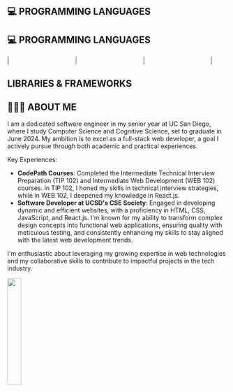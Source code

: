 ## 💻 PROGRAMMING LANGUAGES

## 💻 PROGRAMMING LANGUAGES

<div style="display: flex; justify-content: space-between;">

<img src="https://abrudz.github.io/logos/CPlusPlus.svg" width="7%" />
<img src="https://abrudz.github.io/logos/Java.svg" width="7%" />
<img src="https://abrudz.github.io/logos/Python.svg" width="7%" />
<img src="https://abrudz.github.io/logos/JS.svg" width="7.5%" />

</div>


## LIBRARIES & FRAMEWORKS

## 🙇🏻‍♂️ ABOUT ME

I am a dedicated software engineer in my senior year at UC San Diego, where I study Computer Science and Cognitive Science, set to graduate in June 2024. My ambition is to excel as a full-stack web developer, a goal I actively pursue through both academic and practical experiences.

Key Experiences:
- **CodePath Courses**: Completed the Intermediate Technical Interview Preparation (TIP 102) and Intermediate Web Development (WEB 102) courses. In TIP 102, I honed my skills in technical interview strategies, while in WEB 102, I deepened my knowledge in React.js.
- **Software Developer at UCSD's CSE Society**: Engaged in developing dynamic and efficient websites, with a proficiency in HTML, CSS, JavaScript, and React.js. I'm known for my ability to transform complex design concepts into functional web applications, ensuring quality with meticulous testing, and consistently enhancing my skills to stay aligned with the latest web development trends.

I'm enthusiastic about leveraging my growing expertise in web technologies and my collaborative skills to contribute to impactful projects in the tech industry.

<img src="https://38.media.tumblr.com/06f0d5cf2e7491acc2fbe2e39031c1b1/tumblr_n9cnttf1FZ1ty0fy0o4_500.gif" width="25%"/>
